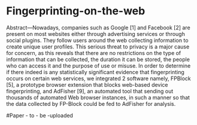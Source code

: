 # Fingerprinting-on-the-web

Abstract—Nowadays, companies such as Google [1] and Facebook [2] are present on most websites either through advertising services or through social plugins. They follow users around the web collecting information to create unique user profiles. This serious threat to privacy is a major cause for concern, as this reveals that there are no restrictions on the type of information that can be collected, the duration it can be stored, the people who can access it and the purpose of use or misuse. In order to determine if there indeed is any statistically significant evidence that fingerprinting occurs on certain web services, we integrated 2 software namely, FPBlock [5], a prototype browser extension that blocks web-based device fingerprinting, and AdFisher [9], an automated tool that sending out thousands of automated Web browser instances, in such a manner so that the data collected by FP-Block could be fed to AdFisher for analysis.

#Paper - to - be -uploaded 
